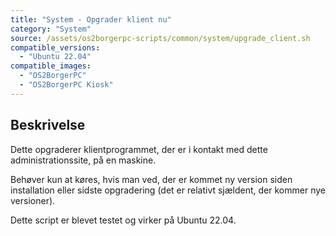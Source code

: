 ```yaml
---
title: "System - Opgrader klient nu"
category: "System"
source: /assets/os2borgerpc-scripts/common/system/upgrade_client.sh
compatible_versions: 
  - "Ubuntu 22.04"
compatible_images:
  - "OS2BorgerPC"
  - "OS2BorgerPC Kiosk"
---
```


## Beskrivelse
Dette opgraderer klientprogrammet, der er i kontakt med dette administrationssite, på en maskine.

Behøver kun at køres, hvis man ved, der er kommet ny version siden installation eller sidste opgradering (det er relativt sjældent, der kommer nye versioner).

Dette script er blevet testet og virker på Ubuntu 22.04.